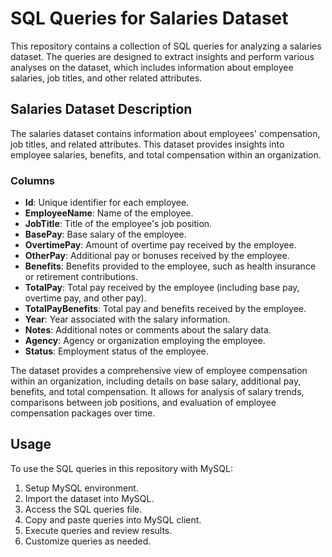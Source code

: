 # SQL Queries for Salaries Dataset

This repository contains a collection of SQL queries for analyzing a salaries dataset. The queries are designed to extract insights and perform various analyses on the dataset, which includes information about employee salaries, job titles, and other related attributes.

## Salaries Dataset Description

The salaries dataset contains information about employees' compensation, job titles, and related attributes. This dataset provides insights into employee salaries, benefits, and total compensation within an organization.

### Columns

- **Id**: Unique identifier for each employee.
- **EmployeeName**: Name of the employee.
- **JobTitle**: Title of the employee's job position.
- **BasePay**: Base salary of the employee.
- **OvertimePay**: Amount of overtime pay received by the employee.
- **OtherPay**: Additional pay or bonuses received by the employee.
- **Benefits**: Benefits provided to the employee, such as health insurance or retirement contributions.
- **TotalPay**: Total pay received by the employee (including base pay, overtime pay, and other pay).
- **TotalPayBenefits**: Total pay and benefits received by the employee.
- **Year**: Year associated with the salary information.
- **Notes**: Additional notes or comments about the salary data.
- **Agency**: Agency or organization employing the employee.
- **Status**: Employment status of the employee.

The dataset provides a comprehensive view of employee compensation within an organization, including details on base salary, additional pay, benefits, and total compensation. It allows for analysis of salary trends, comparisons between job positions, and evaluation of employee compensation packages over time.

## Usage

To use the SQL queries in this repository with MySQL:

1. Setup MySQL environment.
2. Import the dataset into MySQL.
3. Access the SQL queries file.
4. Copy and paste queries into MySQL client.
5. Execute queries and review results.
6. Customize queries as needed.
